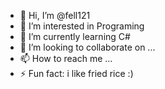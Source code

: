 - 👋 Hi, I’m @fell121
- 👀 I’m interested in Programing
- 🌱 I’m currently learning C#
- 💞️ I’m looking to collaborate on ...
- 📫 How to reach me ...
- ⚡ Fun fact: i like fried rice :)

<!---
fell121/fell121 is a ✨ special ✨ repository because its `README.md` (this file) appears on your GitHub profile.
You can click the Preview link to take a look at your changes.
--->
